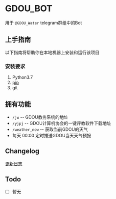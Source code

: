 # GDOU_BOT

用于 `@GDOU_Water` telegram群组中的Bot

## 上手指南

以下指南将帮助你在本地机器上安装和运行该项目

### 安装要求

1. Python3.7
2. [pip](https://pypi.org/project/pip/)
3. git

## 拥有功能

* `/jw` -- GDOU教务系统的地址
* `/yjpj`  -- GDOU计算机协会的一键评教软件下载地址
* `/weather_now`  -- 获取当前GDOU的天气
* 每天 00:00 定时推送GDOU当天天气预报

## Changelog

[更新日志](/CHANGELOG.md)

## Todo

- [ ] ~~暂无~~
